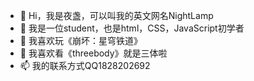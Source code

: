 - 👋 Hi，我是夜盏，可以叫我的英文网名NightLamp
- 👀 我是一位student，也是html，CSS，JavaScript初学者
- 🌱 我喜欢玩《崩坏：星穹铁道》
- 💞️ 我喜欢看《threebody》就是三体啦
- 📫 我的联系方式QQ1828202692

<!---
NightLamp210/NightLamp210 is a ✨ special ✨ repository because its `README.md` (this file) appears on your GitHub profile.
You can click the Preview link to take a look at your changes.
--->

